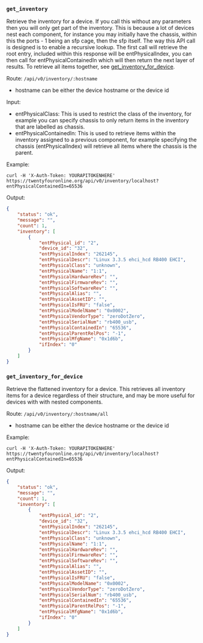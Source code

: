 ### `get_inventory`

Retrieve the inventory for a device. If you call this without any
parameters then you will only get part of the inventory. This is
because a lot of devices nest each component, for instance you may
initially have the chassis, within this the ports - 1 being an sfp
cage, then the sfp itself. The way this API call is designed is to
enable a recursive lookup. The first call will retrieve the root
entry, included within this response will be entPhysicalIndex, you can
then call for entPhysicalContainedIn which will then return the next
layer of results.  To retrieve all items together, see
[get_inventory_for_device](#get_inventory_for_device).

Route: `/api/v0/inventory/:hostname`

- hostname can be either the device hostname or the device id

Input:

- entPhysicalClass: This is used to restrict the class of the
  inventory, for example you can specify chassis to only return items
  in the inventory that are labelled as chassis.
- entPhysicalContainedIn: This is used to retrieve items within the
  inventory assigned to a previous component, for example specifying
  the chassis (entPhysicalIndex) will retrieve all items where the
  chassis is the parent.

Example:

```curl
curl -H 'X-Auth-Token: YOURAPITOKENHERE' https://twentyfouronline.org/api/v0/inventory/localhost?entPhysicalContainedIn=65536
```

Output:

```json
{
    "status": "ok",
    "message": "",
    "count": 1,
    "inventory": [
        {
            "entPhysical_id": "2",
            "device_id": "32",
            "entPhysicalIndex": "262145",
            "entPhysicalDescr": "Linux 3.3.5 ehci_hcd RB400 EHCI",
            "entPhysicalClass": "unknown",
            "entPhysicalName": "1:1",
            "entPhysicalHardwareRev": "",
            "entPhysicalFirmwareRev": "",
            "entPhysicalSoftwareRev": "",
            "entPhysicalAlias": "",
            "entPhysicalAssetID": "",
            "entPhysicalIsFRU": "false",
            "entPhysicalModelName": "0x0002",
            "entPhysicalVendorType": "zeroDotZero",
            "entPhysicalSerialNum": "rb400_usb",
            "entPhysicalContainedIn": "65536",
            "entPhysicalParentRelPos": "-1",
            "entPhysicalMfgName": "0x1d6b",
            "ifIndex": "0"
        }
    ]
}
```

### `get_inventory_for_device`

Retrieve the flattened inventory for a device.  This retrieves all
inventory items for a device regardless of their structure, and may be
more useful for devices with with nested components.

Route: `/api/v0/inventory/:hostname/all`

- hostname can be either the device hostname or the device id

Example:

```curl
curl -H 'X-Auth-Token: YOURAPITOKENHERE' https://twentyfouronline.org/api/v0/inventory/localhost?entPhysicalContainedIn=65536
```

Output:

```json
{
    "status": "ok",
    "message": "",
    "count": 1,
    "inventory": [
        {
            "entPhysical_id": "2",
            "device_id": "32",
            "entPhysicalIndex": "262145",
            "entPhysicalDescr": "Linux 3.3.5 ehci_hcd RB400 EHCI",
            "entPhysicalClass": "unknown",
            "entPhysicalName": "1:1",
            "entPhysicalHardwareRev": "",
            "entPhysicalFirmwareRev": "",
            "entPhysicalSoftwareRev": "",
            "entPhysicalAlias": "",
            "entPhysicalAssetID": "",
            "entPhysicalIsFRU": "false",
            "entPhysicalModelName": "0x0002",
            "entPhysicalVendorType": "zeroDotZero",
            "entPhysicalSerialNum": "rb400_usb",
            "entPhysicalContainedIn": "65536",
            "entPhysicalParentRelPos": "-1",
            "entPhysicalMfgName": "0x1d6b",
            "ifIndex": "0"
        }
    ]
}
```




